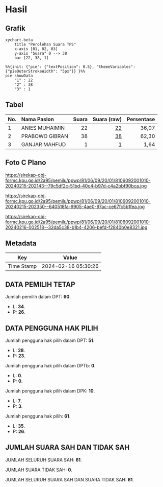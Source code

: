 # Hasil

## Grafik

```mermaid
xychart-beta
    title "Perolehan Suara TPS"
    x-axis [01, 02, 03]
    y-axis "Suara" 0 --> 38
    bar [22, 38, 1]
```

```mermaid
%%{init: {"pie": {"textPosition": 0.5}, "themeVariables": {"pieOuterStrokeWidth": "5px"}} }%%
pie showData
    "1" : 22
    "2" : 38
    "3" : 1
```

## Tabel

| No. | Nama Paslon    | Suara | Suara (raw) | Persentase |
|:--- |:-------------- | -----:| -----------:| ----------:|
| 1   | ANIES MUHAIMIN | 22    | [22][p-1]   | 36,07      |
| 2   | PRABOWO GIBRAN | 38    | [38][p-2]   | 62,30      |
| 3   | GANJAR MAHFUD  | 1     | [1][p-3]    | 1,64       |


[p-1]: https://github.com/gigit-pemilu/pemilu-2024-81-maluku/blob/main/pilpres/hitung-suara/sub/81-maluku/sub/06-seram-bagian-barat/sub/09-kepulauan-manipa/sub/2001-luhutuban/sub/010-tps/sub/paslon-1.txt
[p-2]: https://github.com/gigit-pemilu/pemilu-2024-81-maluku/blob/main/pilpres/hitung-suara/sub/81-maluku/sub/06-seram-bagian-barat/sub/09-kepulauan-manipa/sub/2001-luhutuban/sub/010-tps/sub/paslon-2.txt
[p-3]: https://github.com/gigit-pemilu/pemilu-2024-81-maluku/blob/main/pilpres/hitung-suara/sub/81-maluku/sub/06-seram-bagian-barat/sub/09-kepulauan-manipa/sub/2001-luhutuban/sub/010-tps/sub/paslon-3.txt

## Foto C Plano

https://sirekap-obj-formc.kpu.go.id/2a95/pemilu/ppwp/81/06/09/20/01/8106092001010-20240215-202143--79c5df2c-51bd-40c4-b97d-c4a2bbf90bca.jpg

https://sirekap-obj-formc.kpu.go.id/2a95/pemilu/ppwp/81/06/09/20/01/8106092001010-20240215-202350--640518fa-9905-4ae0-97ac-ce67fc5b1fea.jpg

https://sirekap-obj-formc.kpu.go.id/2a95/pemilu/ppwp/81/06/09/20/01/8106092001010-20240216-002518--32da5c38-b1b4-4206-befd-f2840b0e8321.jpg


## Metadata

| Key        | Value               |
| ---------- | ------------------- |
| Time Stamp | 2024-02-16 05:30:26 |


## DATA PEMILIH TETAP

Jumlah pemilih dalam DPT: **60**.
 * L: **34**.
 * P: **26**.

## DATA PENGGUNA HAK PILIH

Jumlah pengguna hak pilih dalam DPT: **51**.
 * L: **28**.
 * P: **23**.

Jumlah pengguna hak pilih dalam DPTb: **0**.
 * L: **0**.
 * P: **0**.

Jumlah pengguna hak pilih dalam DPK: **10**.
 * L: **7**.
 * P: **3**.

Jumlah pengguna hak pilih: **61**.
 * L: **35**.
 * P: **26**.

## JUMLAH SUARA SAH DAN TIDAK SAH

JUMLAH SELURUH SUARA SAH: **61**.

JUMLAH SUARA TIDAK SAH: **0**.

JUMLAH SELURUH SUARA SAH DAN SUARA TIDAK SAH: **61**.


